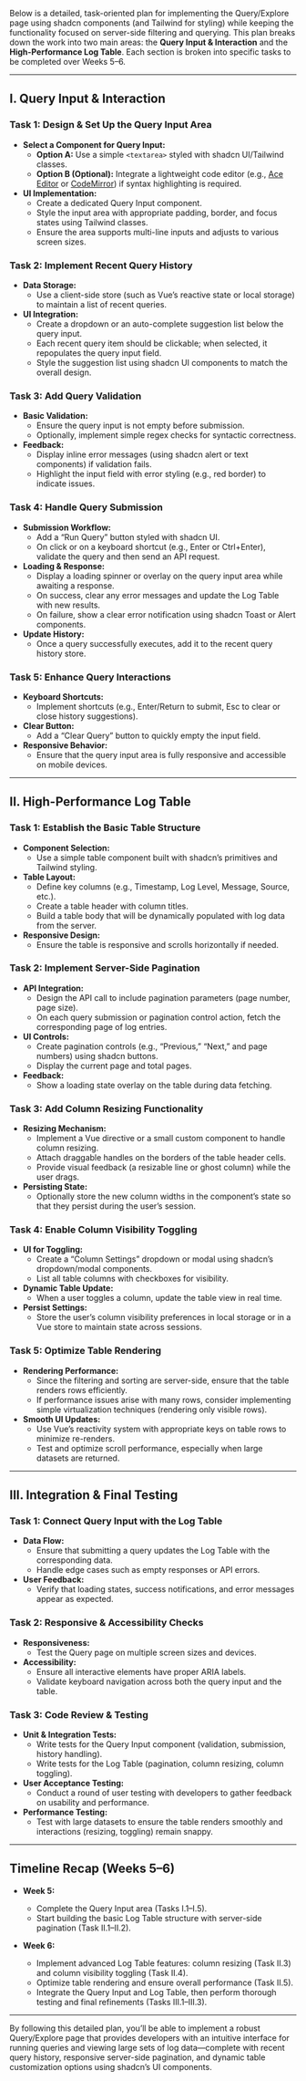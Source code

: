 Below is a detailed, task-oriented plan for implementing the Query/Explore page using shadcn components (and Tailwind for styling) while keeping the functionality focused on server-side filtering and querying. This plan breaks down the work into two main areas: the **Query Input & Interaction** and the **High-Performance Log Table**. Each section is broken into specific tasks to be completed over Weeks 5–6.

---

## **I. Query Input & Interaction**

### **Task 1: Design & Set Up the Query Input Area**

- **Select a Component for Query Input:**
  - **Option A:** Use a simple `<textarea>` styled with shadcn UI/Tailwind classes.
  - **Option B (Optional):** Integrate a lightweight code editor (e.g., [Ace Editor](https://ace.c9.io/) or [CodeMirror](https://codemirror.net/)) if syntax highlighting is required.
- **UI Implementation:**
  - Create a dedicated Query Input component.
  - Style the input area with appropriate padding, border, and focus states using Tailwind classes.
  - Ensure the area supports multi-line inputs and adjusts to various screen sizes.

### **Task 2: Implement Recent Query History**

- **Data Storage:**
  - Use a client-side store (such as Vue’s reactive state or local storage) to maintain a list of recent queries.
- **UI Integration:**
  - Create a dropdown or an auto-complete suggestion list below the query input.
  - Each recent query item should be clickable; when selected, it repopulates the query input field.
  - Style the suggestion list using shadcn UI components to match the overall design.

### **Task 3: Add Query Validation**

- **Basic Validation:**
  - Ensure the query input is not empty before submission.
  - Optionally, implement simple regex checks for syntactic correctness.
- **Feedback:**
  - Display inline error messages (using shadcn alert or text components) if validation fails.
  - Highlight the input field with error styling (e.g., red border) to indicate issues.

### **Task 4: Handle Query Submission**

- **Submission Workflow:**
  - Add a “Run Query” button styled with shadcn UI.
  - On click or on a keyboard shortcut (e.g., Enter or Ctrl+Enter), validate the query and then send an API request.
- **Loading & Response:**
  - Display a loading spinner or overlay on the query input area while awaiting a response.
  - On success, clear any error messages and update the Log Table with new results.
  - On failure, show a clear error notification using shadcn Toast or Alert components.
- **Update History:**
  - Once a query successfully executes, add it to the recent query history store.

### **Task 5: Enhance Query Interactions**

- **Keyboard Shortcuts:**
  - Implement shortcuts (e.g., Enter/Return to submit, Esc to clear or close history suggestions).
- **Clear Button:**
  - Add a “Clear Query” button to quickly empty the input field.
- **Responsive Behavior:**
  - Ensure that the query input area is fully responsive and accessible on mobile devices.

---

## **II. High-Performance Log Table**

### **Task 1: Establish the Basic Table Structure**

- **Component Selection:**
  - Use a simple table component built with shadcn’s primitives and Tailwind styling.
- **Table Layout:**
  - Define key columns (e.g., Timestamp, Log Level, Message, Source, etc.).
  - Create a table header with column titles.
  - Build a table body that will be dynamically populated with log data from the server.
- **Responsive Design:**
  - Ensure the table is responsive and scrolls horizontally if needed.

### **Task 2: Implement Server-Side Pagination**

- **API Integration:**
  - Design the API call to include pagination parameters (page number, page size).
  - On each query submission or pagination control action, fetch the corresponding page of log entries.
- **UI Controls:**
  - Create pagination controls (e.g., “Previous,” “Next,” and page numbers) using shadcn buttons.
  - Display the current page and total pages.
- **Feedback:**
  - Show a loading state overlay on the table during data fetching.

### **Task 3: Add Column Resizing Functionality**

- **Resizing Mechanism:**
  - Implement a Vue directive or a small custom component to handle column resizing.
  - Attach draggable handles on the borders of the table header cells.
  - Provide visual feedback (a resizable line or ghost column) while the user drags.
- **Persisting State:**
  - Optionally store the new column widths in the component’s state so that they persist during the user’s session.

### **Task 4: Enable Column Visibility Toggling**

- **UI for Toggling:**
  - Create a “Column Settings” dropdown or modal using shadcn’s dropdown/modal components.
  - List all table columns with checkboxes for visibility.
- **Dynamic Table Update:**
  - When a user toggles a column, update the table view in real time.
- **Persist Settings:**
  - Store the user’s column visibility preferences in local storage or in a Vue store to maintain state across sessions.

### **Task 5: Optimize Table Rendering**

- **Rendering Performance:**
  - Since the filtering and sorting are server-side, ensure that the table renders rows efficiently.
  - If performance issues arise with many rows, consider implementing simple virtualization techniques (rendering only visible rows).
- **Smooth UI Updates:**
  - Use Vue’s reactivity system with appropriate keys on table rows to minimize re-renders.
  - Test and optimize scroll performance, especially when large datasets are returned.

---

## **III. Integration & Final Testing**

### **Task 1: Connect Query Input with the Log Table**

- **Data Flow:**
  - Ensure that submitting a query updates the Log Table with the corresponding data.
  - Handle edge cases such as empty responses or API errors.
- **User Feedback:**
  - Verify that loading states, success notifications, and error messages appear as expected.

### **Task 2: Responsive & Accessibility Checks**

- **Responsiveness:**
  - Test the Query page on multiple screen sizes and devices.
- **Accessibility:**
  - Ensure all interactive elements have proper ARIA labels.
  - Validate keyboard navigation across both the query input and the table.

### **Task 3: Code Review & Testing**

- **Unit & Integration Tests:**
  - Write tests for the Query Input component (validation, submission, history handling).
  - Write tests for the Log Table (pagination, column resizing, column toggling).
- **User Acceptance Testing:**
  - Conduct a round of user testing with developers to gather feedback on usability and performance.
- **Performance Testing:**
  - Test with large datasets to ensure the table renders smoothly and interactions (resizing, toggling) remain snappy.

---

## **Timeline Recap (Weeks 5–6)**

- **Week 5:**

  - Complete the Query Input area (Tasks I.1–I.5).
  - Start building the basic Log Table structure with server-side pagination (Task II.1–II.2).

- **Week 6:**
  - Implement advanced Log Table features: column resizing (Task II.3) and column visibility toggling (Task II.4).
  - Optimize table rendering and ensure overall performance (Task II.5).
  - Integrate the Query Input and Log Table, then perform thorough testing and final refinements (Tasks III.1–III.3).

---

By following this detailed plan, you’ll be able to implement a robust Query/Explore page that provides developers with an intuitive interface for running queries and viewing large sets of log data—complete with recent query history, responsive server-side pagination, and dynamic table customization options using shadcn’s UI components.
